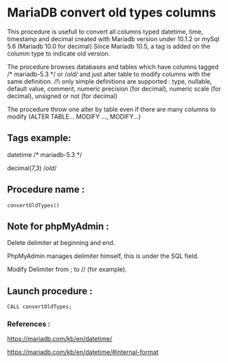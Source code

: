 # MariaDB convert old types columns

This procedure is usefull to convert all columns typed datetime, time, timestamp and decimal created with Mariadb version under 10.1.2 or mySql 5.6 (Mariadb 10.0 for decimal) 
Since Mariadb 10.5, a tag is added on the columm type to indicate old version.

The procedure browses databases and tables which have columns tagged /* mariadb-5.3 */ or /*old*/ and just alter table to modify columns with the same definition.
/!\ only simple definitions are supported : type, nullable, default value, comment, numeric precision (for decimal), numeric scale (for decimal), unsigned or not (for decimal)

The procedure throw one alter by table even if there are many columns to modify (ALTER TABLE... MODIFY ..., MODIFY...)

## Tags example:
datetime /* mariadb-5.3 */

decimal(7,3) /*old*/

## Procedure name : 
    convertOldTypes()

## Note for phpMyAdmin :
Delete delimiter at beginning and end.

PhpMyAdmin manages delimiter himself, this is under the SQL field.

Modify Delimiter from ; to // (for example). 

## Launch procedure :
    CALL convertOldTypes;

### References :
<https://mariadb.com/kb/en/datetime/>

<https://mariadb.com/kb/en/datetime/#internal-format>
